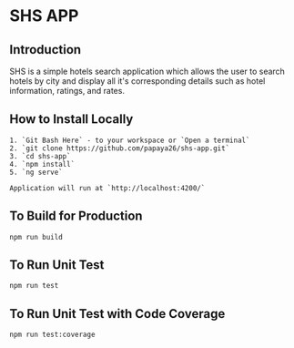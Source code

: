 # SHS APP

## Introduction

SHS is a simple hotels search application which allows the user to search hotels by city and display all it's corresponding details such as hotel information, ratings, and rates.

## How to Install Locally

```
1. `Git Bash Here` - to your workspace or `Open a terminal`
2. `git clone https://github.com/papaya26/shs-app.git`
3. `cd shs-app`
4. `npm install`
5. `ng serve`

Application will run at `http://localhost:4200/`
```

## To Build for Production

```
npm run build
```

## To Run Unit Test

```
npm run test
```

## To Run Unit Test with Code Coverage

```
npm run test:coverage
```
